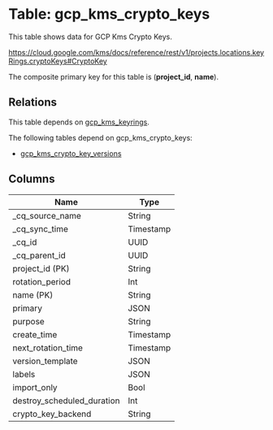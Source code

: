 # Table: gcp_kms_crypto_keys

This table shows data for GCP Kms Crypto Keys.

https://cloud.google.com/kms/docs/reference/rest/v1/projects.locations.keyRings.cryptoKeys#CryptoKey

The composite primary key for this table is (**project_id**, **name**).

## Relations

This table depends on [gcp_kms_keyrings](gcp_kms_keyrings).

The following tables depend on gcp_kms_crypto_keys:
  - [gcp_kms_crypto_key_versions](gcp_kms_crypto_key_versions)

## Columns

| Name          | Type          |
| ------------- | ------------- |
|_cq_source_name|String|
|_cq_sync_time|Timestamp|
|_cq_id|UUID|
|_cq_parent_id|UUID|
|project_id (PK)|String|
|rotation_period|Int|
|name (PK)|String|
|primary|JSON|
|purpose|String|
|create_time|Timestamp|
|next_rotation_time|Timestamp|
|version_template|JSON|
|labels|JSON|
|import_only|Bool|
|destroy_scheduled_duration|Int|
|crypto_key_backend|String|
